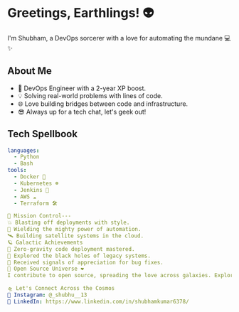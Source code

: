 # Greetings, Earthlings! 👽

I'm Shubham, a DevOps sorcerer with a love for automating the mundane 💻✨

## About Me

- 🚀 DevOps Engineer with a 2-year XP boost.
- 💡 Solving real-world problems with lines of code.
- 🌐 Love building bridges between code and infrastructure.
- 😎 Always up for a tech chat, let's geek out!

## Tech Spellbook

```yaml
languages:
  - Python
  - Bash
tools:
  - Docker 🐳
  - Kubernetes ☸️
  - Jenkins 🚀
  - AWS ☁️
  - Terraform 🛠️

🚀 Mission Control---
💥 Blasting off deployments with style.
🌌 Wielding the mighty power of automation.
🛰️ Building satellite systems in the cloud.
🪐 Galactic Achievements
🚀 Zero-gravity code deployment mastered.
🌠 Explored the black holes of legacy systems.
📡 Received signals of appreciation for bug fixes.
🌌 Open Source Universe ❤️
I contribute to open source, spreading the love across galaxies. Explore my cosmic projects and join the space mission!

🛸 Let's Connect Across the Cosmos
📡 Instagram: @_shubhu__13
🌌 LinkedIn: https://www.linkedin.com/in/shubhamkumar6378/

